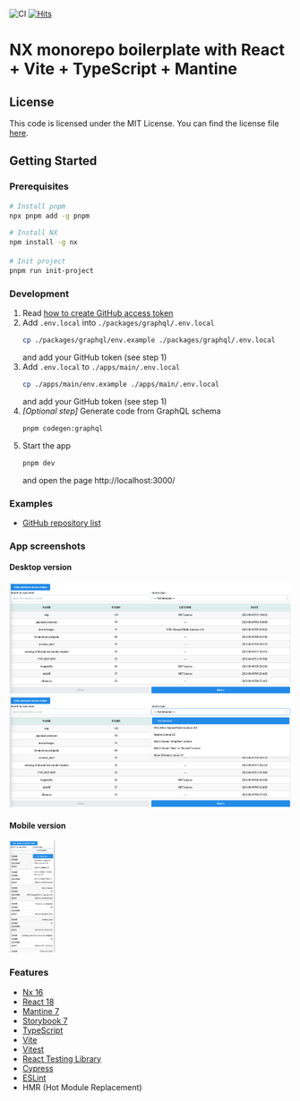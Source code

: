 ![CI](https://github.com/dipiash/nx-vite-react-ts-mantine-boilerplate/actions/workflows/CheckPullRequest.yml/badge.svg?branch=main)
[![Hits](https://hits.seeyoufarm.com/api/count/incr/badge.svg?url=https%3A%2F%2Fgithub.com%2Fdipiash%2Fnx-vite-react-ts-mantine-boilerplate&count_bg=%2379C83D&title_bg=%23555555&icon=&icon_color=%23E7E7E7&title=hits&edge_flat=false)](https://hits.seeyoufarm.com)

# NX monorepo boilerplate with React + Vite + TypeScript + Mantine

## License
This code is licensed under the MIT License. 
You can find the license file [here](/LICENSE).

## Getting Started

### Prerequisites

```sh
# Install pnpm
npx pnpm add -g pnpm
```

```sh
# Install NX
npm install -g nx

# Init project
pnpm run init-project
```

### Development

1. Read [how to create GitHub access token](https://help.github.com/en/github/authenticating-to-github/creating-a-personal-access-token-for-the-command-line)
2. Add `.env.local` into `./packages/graphql/.env.local`
   ```bash
   cp ./packages/graphql/env.example ./packages/graphql/.env.local
   ```
   and add your GitHub token (see step 1)
3. Add `.env.local` to `./apps/main/.env.local`
   ```bash
   cp ./apps/main/env.example ./apps/main/.env.local
   ```
   and add your GitHub token (see step 1)
4. _[Optional step]_ Generate code from GraphQL schema
   ```sh
   pnpm codegen:graphql
   ```
5. Start the app
   ```sh
   pnpm dev
   ```
   and open the page http://localhost:3000/

### Examples

- [GitHub repository list](https://dipiash.github.io/nx-vite-react-ts-mantine-boilerplate/)

### App screenshots

#### Desktop version

<img alt="app_screenshot_1.png" height="200" src="docs/app_screenshot_1.png"/>

<img alt="app_screenshot_2.png" height="200" src="docs/app_screenshot_2.png"/>

#### Mobile version

<img alt="app_screenshot_3.png" height="200" src="docs/app_screenshot_3.png"/>

### Features

- [Nx 16](https://nx.dev)
- [React 18](https://reactjs.org)
- [Mantine 7](https://mantine.dev/)
- [Storybook 7](https://storybook.js.org/)
- [TypeScript](https://www.typescriptlang.org/)
- [Vite](https://vitejs.dev/)
- [Vitest](https://vitest.dev/)
- [React Testing Library](https://testing-library.com/docs/react-testing-library/intro)
- [Cypress](https://www.cypress.io)
- [ESLint](https://eslint.org/)
- HMR (Hot Module Replacement)
